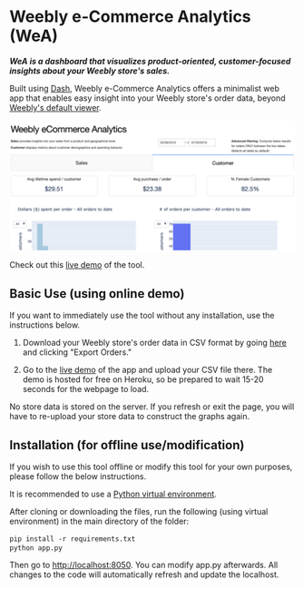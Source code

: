 # Weebly e-Commerce Analytics (WeA)

**_WeA is a dashboard that visualizes product-oriented, customer-focused insights about your Weebly store's sales._**

Built using [Dash](https://github.com/plotly/dash), Weebly e-Commerce Analytics offers a minimalist web app that enables easy insight into your Weebly store's order data, beyond [Weebly's default viewer](https://www.weebly.com/home/insights).

![Customer tab preview](./static/images/customer_tab.png)

Check out this [live demo](https://weeblyanalytics.herokuapp.com/) of the tool.

## Basic Use (using online demo)

If you want to immediately use the tool without any installation, use the instructions below.

1. Download your Weebly store's order data in CSV format by going [here](https://www.weebly.com/editor/main.php#/store/orders) and clicking "Export Orders."

2. Go to the [live demo](https://weeblyanalytics.herokuapp.com/) of the app and upload your CSV file there. The demo is hosted for free on Heroku, so be prepared to wait 15-20 seconds for the webpage to load.

No store data is stored on the server. If you refresh or exit the page, you will have to re-upload your store data to construct the graphs again.

## Installation (for offline use/modification)

If you wish to use this tool offline or modify this tool for your own purposes, please follow the below instructions.

It is recommended to use a [Python virtual environment](https://uoa-eresearch.github.io/eresearch-cookbook/recipe/2014/11/26/python-virtual-env/). 

After cloning or downloading the files, run the following (using virtual environment) in the main directory of the folder:

```
pip install -r requirements.txt 
python app.py
```
Then go to [http://localhost:8050](http://localhost:8050). You can modify app.py afterwards. All changes to the code will automatically refresh and update the localhost.
